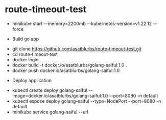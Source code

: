 # route-timeout-test

* minikube start  --memory=2200mb --kubernetes-version=v1.22.12 --force

- Build go app
* git clone https://github.com/asatblurbs/route-timeout-test.git
* cd route-timeout-test
* docker login
* docker build -t docker.io/asatblurbs/golang-saiful:1.0 .
* docker push docker.io/asatblurbs/golang-saiful:1.0

- Deploy application
* kubectl create deploy golang-saiful --image=docker.io/asatblurbs/golang-saiful:1.0 --port=8080 -n default
* kubectl expose deploy golang-saiful   --type=NodePort --port=8080 -n default 
* minikube service golang-saiful --url
